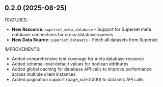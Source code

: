 ## 0.2.0 (2025-08-25)

FEATURES:
* **New Resource**: `superset_meta_database` - Support for Superset meta database connections for cross-database queries
* **New Data Source**: `superset_datasets` - Fetch all datasets from Superset 
 
IMPROVEMENTS:
* Added comprehensive test coverage for meta database resource
* Added schema-level default values for boolean attributes
* Added global caching for database API calls to improve performance across multiple client instances
* Added pagination support (page_size:5000) to datasets API calls
  